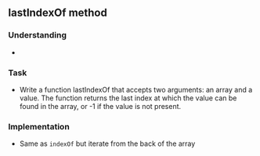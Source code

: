 ## lastIndexOf method

### Understanding
- 

### Task
- Write a function lastIndexOf that accepts two arguments: an array and a value. The function returns the last index at which the value can be found in the array, or -1 if the value is not present.

### Implementation
- Same as `indexOf` but iterate from the back of the array